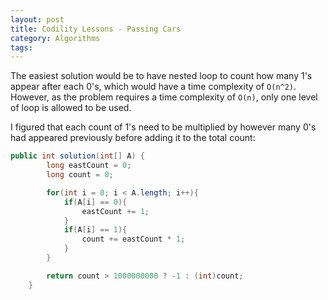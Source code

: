 ```yaml
---
layout: post
title: Codility Lessons - Passing Cars
category: Algorithms
tags:
---
```


The easiest solution would be to have nested loop to count how many 1's appear after each 0's, which would have a time complexity of `O(n^2)`. However, as the problem requires a time complexity of `O(n)`, only one level of loop is allowed to be used.

I figured that each count of 1's need to be multiplied by however many 0's had appeared previously before adding it to the total count:

```java
public int solution(int[] A) {
        long eastCount = 0;
        long count = 0;

        for(int i = 0; i < A.length; i++){
            if(A[i] == 0){
                eastCount += 1;
            }
            if(A[i] == 1){
                count += eastCount * 1;
            }
        }

        return count > 1000000000 ? -1 : (int)count;
    }
```

